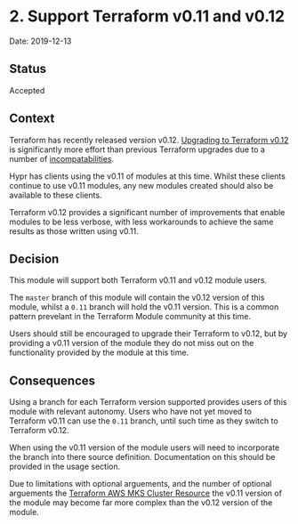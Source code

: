 # 2. Support Terraform v0.11 and v0.12

Date: 2019-12-13

## Status

Accepted

## Context

Terraform has recently released version v0.12. [Upgrading to Terraform
v0.12](https://www.terraform.io/upgrade-guides/0-12.html) is significantly more
effort than previous Terraform upgrades due to a number of
[incompatabilities](https://www.terraform.io/upgrade-guides/0-12.html).

Hypr has clients using the v0.11 of modules at this time. Whilst these clients
continue to use v0.11 modules, any new modules created should also be available
to these clients.

Terraform v0.12 provides a significant number of improvements that enable
modules to be less verbose, with less workarounds to achieve the same results as
those written using v0.11.

## Decision

This module will support both Terraform v0.11 and v0.12 module users.

The `master` branch of this module will contain the v0.12 version of this
module, whilst a `0.11` branch will hold the v0.11 version. This is a common
pattern prevelant in the Terraform Module community at this time.

Users should still be encouraged to upgrade their Terraform to v0.12, but by
providing a v0.11 version of the module they do not miss out on the
functionality provided by the module at this time.

## Consequences

Using a branch for each Terraform version supported provides users of this
module with relevant autonomy. Users who have not yet moved to Terraform v0.11
can use the `0.11` branch, until such time as they switch to Terraform v0.12.

When using the v0.11 version of the module users will need to incorporate the
branch into there source definition. Documentation on this should be provided in
the usage section.

Due to limitations with optional arguements, and the number of optional
arguements the [Terraform AWS MKS Cluster Resource](https://www.terraform.io/docs/providers/aws/r/msk_cluster.html) the v0.11 version of the module may become far more complex than the v0.12 version of the module.
